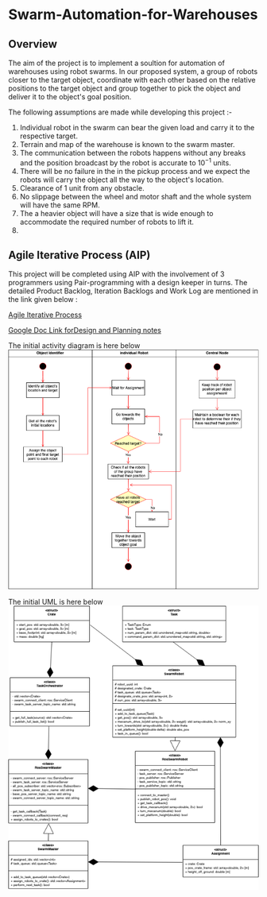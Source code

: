 # Swarm-Automation-for-Warehouses

## Overview

The aim of the project is to implement a soultion for automation of warehouses using robot swarms. In our proposed system, a group of robots closer to the target object, coordinate with each other based on the relative positions to the target object and group together to pick the object and deliver it to the object's goal position.

The following assumptions are made while developing this project :-

  1. Individual robot in the swarm can bear the given load and carry it to the respective target. 
  2. Terrain and map of the warehouse is known to the swarm master. 
  3. The communication between the robots happens without any breaks and the position broadcast by the robot is accurate to $10^{-1}$ units. 
  4. There will be no failure in the in the pickup process and we expect the robots will carry the object all the way to the object's location. 
  5. Clearance of 1 unit from any obstacle. 
  6. No slippage between the wheel and motor shaft and the whole system will have the same RPM. 
  7. The a heavier object will have a size that is wide enough to accommodate the required number of robots to lift it.
  8. 
  
## Agile Iterative Process (AIP)
This project will be completed using AIP with the involvement of 3 programmers using Pair-programming with a design keeper in turns. The detailed Product Backlog, Iteration Backlogs and Work Log are mentioned in the link given below :

[Agile Iterative Process](https://docs.google.com/spreadsheets/d/1AiBJ7fTTMpNdjacxr-WVjDRh2hcvcvK_cOTTBANr-Ac/edit#gid=0)

[Google Doc Link forDesign and Planning notes](https://docs.google.com/document/d/1R9V4Kxqv8dNjsHtDVxABXgzMm4t1GjswrSu_oFk5m9A/edit?usp=sharing)

The initial activity diagram is here below
![](UML/activity_diagram.png)

The initial UML is here below
![](UML/UML.png)

<!-- ## Important Links
 -->
<!-- [Proposal Phase-0](https://drive.google.com/file/d/1umYMgm8mL1ALpWycH2YrRFYiQv6a0TN-/view?usp=sharing)

[Proposal Phase-1 Update](https://drive.google.com/file/d/1YsaQfGZgOE7c7Dwa6bHzNXLxi3fZrg2r/view)

[Proposal Phase-2 Update](https://drive.google.com/file/d/1H7cM33AkOMfr0ANB2vwNEoRtOkwhLxyO/view?usp=sharing)

[Quad Chart Phase-0](https://drive.google.com/file/d/1-h-sLWbmNeX7z31qwRXdcSlXcgGUWfXG/view?usp=sharing)

[UML Diagram](https://drive.google.com/file/d/1Zu3fTrS95gYpkMdT5xp2CJ424eM1xON7/view?usp=sharing)

[UML Diagram Phase 1](https://drive.google.com/file/d/183aDx3iQR4v4fukx3KLp-rI0bn9yGZ4i/view?usp=sharing)

[UML Diagram Phase 2](https://drive.google.com/file/d/1sYCCHkBEKD8TA1m3nXA8TqwH6car5CTh/view?usp=sharing)

[ Youtube link to the Proposal](https://youtu.be/cgePebQyXTI)

[ Youtube link to the Phase 1](https://youtu.be/n60_Hbyo3_k)

[ Youtube link to the Phase 2](https://youtu.be/ieRox915Phw) -->
